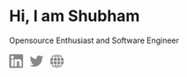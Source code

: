 <h1>Hi, I am Shubham</h1>
<span>Opensource Enthusiast and Software Engineer</span>

<br />
<br />

<div>
  <a href=""><img src="./icons/linkedin.svg" width="25px"/></a>
  &nbsp;
  <a href=""><img src="./icons/twitter.svg" width="25px"/></a>
  &nbsp;
  <a href=""><img src="./icons/world.svg" width="25px"/></a>
</div>
